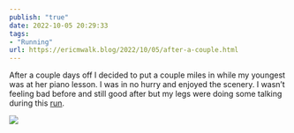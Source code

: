 ```yaml
---
publish: "true"
date: 2022-10-05 20:29:33
tags:
- "Running"
url: https://ericmwalk.blog/2022/10/05/after-a-couple.html
---
```

After a couple days off I decided to put a couple miles in while my youngest was at her piano lesson. I was in no hurry and enjoyed the scenery. I wasn’t feeling bad before and still good after but my legs were doing some talking during this [run](http://www.strava.com/activities/7917691313).


![](https://ericmwalk.blog/uploads/2022/7f4b951110.jpg)